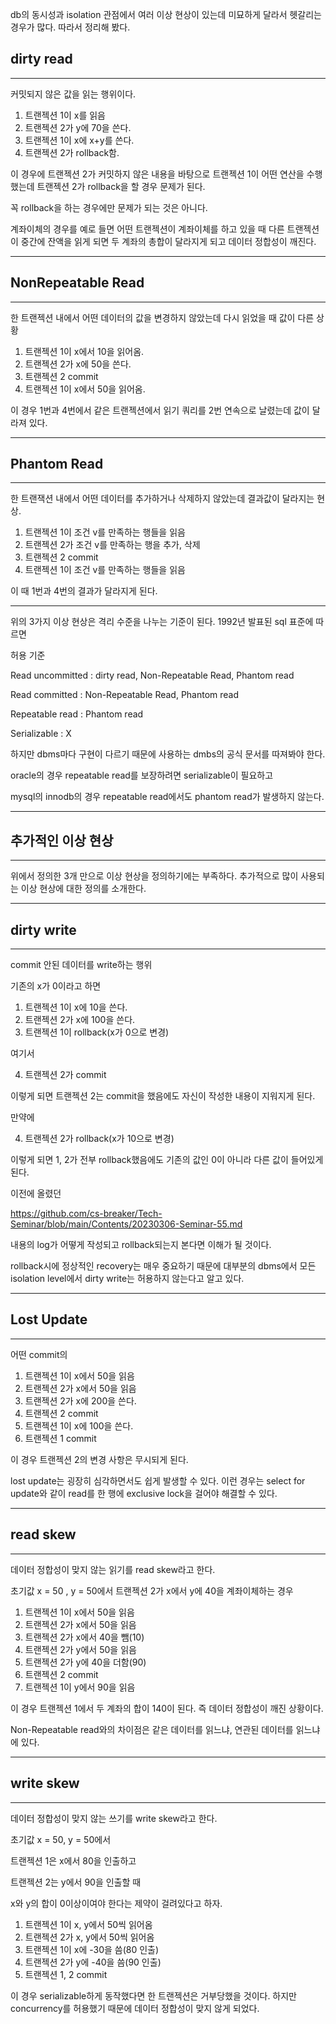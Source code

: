 db의 동시성과 isolation 관점에서 여러 이상 현상이 있는데 미묘하게 달라서 헷갈리는 경우가 많다. 따라서 정리해 봤다.
## dirty read
---

커밋되지 않은 값을 읽는 행위이다.

1. 트랜젝션 1이 x를 읽음
2. 트랜젝션 2가 y에 70을 쓴다.
3. 트랜젝션 1이 x에 x+y를 쓴다.
4. 트랜젝션 2가 rollback함.

이 경우에 트랜젝션 2가 커밋하지 않은 내용을 바탕으로
트랜젝션 1이 어떤 연산을 수행했는데 트랜젝션 2가 rollback을 할 경우 문제가 된다.

꼭 rollback을 하는 경우에만 문제가 되는 것은 아니다.

계좌이체의 경우를 예로 들면 어떤 트랜젝션이 계좌이체를 하고 있을 때 다른 트랜젝션이 중간에 잔액을 읽게 되면 두 계좌의 총합이 달라지게 되고 데이터 정합성이 깨진다.

---
## NonRepeatable Read
---
한 트랜젝션 내에서 어떤 데이터의 값을 변경하지 않았는데
다시 읽었을 때 값이 다른 상황

1. 트랜젝션 1이 x에서 10을 읽어옴.
2. 트랜젝션 2가 x에 50을 쓴다.
3. 트랜젝션 2 commit
4. 트랜젝션 1이 x에서 50을 읽어옴.

이 경우 1번과 4번에서 같은 트랜젝션에서 읽기 쿼리를 2번 연속으로 날렸는데 값이 달라져 있다.

---
## Phantom Read
---
한 트랜잭션 내에서 어떤 데이터를 추가하거나 삭제하지 않았는데 결과값이 달라지는 현상.

1. 트랜젝션 1이 조건 v를 만족하는 행들을 읽음
2. 트랜젝션 2가 조건 v를 만족하는 행을 추가, 삭제
3. 트랜젝션 2 commit
4. 트랜젝션 1이 조건 v를 만족하는 행들을 읽음

이 때 1번과 4번의 결과가 달라지게 된다.

---

위의 3가지 이상 현상은 격리 수준을 나누는 기준이 된다.
1992년 발표된 sql 표준에 따르면

허용 기준

Read uncommitted : dirty read, Non-Repeatable Read, Phantom read

Read committed : Non-Repeatable Read, Phantom read

Repeatable read : Phantom read

Serializable : X

하지만 dbms마다 구현이 다르기 때문에 사용하는 dmbs의 공식 문서를 따져봐야 한다.

oracle의 경우 repeatable read를 보장하려면 serializable이 필요하고

mysql의 innodb의 경우 repeatable read에서도 phantom read가 발생하지 않는다.

---
## 추가적인 이상 현상
---

위에서 정의한 3개 만으로 이상 현상을 정의하기에는 부족하다. 추가적으로 많이 사용되는 이상 현상에 대한 정의를 소개한다.

---
## dirty write
---

commit 안된 데이터를 write하는 행위

기존의 x가 0이라고 하면 

1. 트랜젝션 1이 x에 10을 쓴다.
2. 트랜젝션 2가 x에 100을 쓴다.
3. 트랜젝션 1이 rollback(x가 0으로 변경)

여기서

4. 트랜젝션 2가 commit

이렇게 되면 트랜젝션 2는 commit을 했음에도 자신이 작성한 내용이 지워지게 된다.

만약에

4. 트랜젝션 2가 rollback(x가 10으로 변경)

이렇게 되면 1, 2가 전부 rollback했음에도 기존의 값인 0이 아니라 다른 값이 들어있게 된다.

이전에 올렸던 

https://github.com/cs-breaker/Tech-Seminar/blob/main/Contents/20230306-Seminar-55.md 

내용의 log가 어떻게 작성되고 rollback되는지 본다면 이해가 될 것이다.

rollback시에 정상적인 recovery는 매우 중요하기 때문에 대부분의 dbms에서 모든 isolation level에서 dirty write는 허용하지 않는다고 알고 있다.

---
## Lost Update

---

어떤 commit의 

1. 트랜젝션 1이 x에서 50을 읽음
2. 트랜젝션 2가 x에서 50을 읽음
3. 트랜젝션 2가 x에 200을 쓴다.
4. 트랜젝션 2 commit
5. 트랜젝션 1이 x에 100을 쓴다.
6. 트랜젝션 1 commit


이 경우 트랜젝션 2의 변경 사항은 무시되게 된다.

lost update는 굉장히 심각하면서도 쉽게 발생할 수 있다. 이런 경우는 select for update와 같이 read를 한 행에 exclusive lock을 걸어야 해결할 수 있다.

---

## read skew
---

데이터 정합성이 맞지 않는 읽기를 read skew라고 한다. 

초기값 x = 50 , y = 50에서 
트랜젝션 2가 x에서 y에 40을 계좌이체하는 경우

1. 트랜젝션 1이 x에서 50을 읽음
2. 트랜젝션 2가 x에서 50을 읽음
3. 트랜젝션 2가 x에서 40을 뺌(10)
4. 트랜젝션 2가 y에서 50을 읽음
5. 트랜젝션 2가 y에 40을 더함(90)
6. 트랜젝션 2 commit
7. 트랜젝션 1이 y에서 90을 읽음

이 경우 트랜젝션 1에서 두 계좌의 합이 140이 된다. 즉 데이터 정합성이 깨진 상황이다.

Non-Repeatable read와의 차이점은 같은 데이터를 읽느냐, 연관된 데이터를 읽느냐에 있다.

---

## write skew
---
데이터 정합성이 맞지 않는 쓰기를 write skew라고 한다.

초기값 x = 50, y = 50에서

트랜젝션 1은 x에서 80을 인출하고

트랜젝션 2는 y에서 90을 인출할 때

x와 y의 합이 0이상이여야 한다는 제약이 걸려있다고 하자.

1. 트랜젝션 1이 x, y에서 50씩 읽어옴
2. 트랜젝션 2가 x, y에서 50씩 읽어옴
3. 트랜젝션 1이 x에 -30을 씀(80 인출)
4. 트랜젝션 2가 y에 -40을 씀(90 인출)
5. 트랜젝션 1, 2 commit

이 경우 serializable하게 동작했다면 한 트랜젝션은 거부당했을 것이다. 하지만 concurrency를 허용했기 때문에 데이터 정합성이 맞지 않게 되었다.
